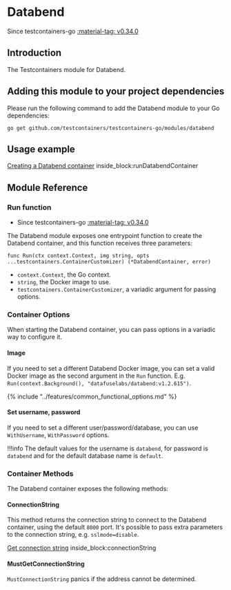 # Databend

Since testcontainers-go <a href="https://github.com/testcontainers/testcontainers-go/releases/tag/v0.34.0"><span class="tc-version">:material-tag: v0.34.0</span></a>

## Introduction

The Testcontainers module for Databend.

## Adding this module to your project dependencies

Please run the following command to add the Databend module to your Go dependencies:

```
go get github.com/testcontainers/testcontainers-go/modules/databend
```

## Usage example

<!--codeinclude-->
[Creating a Databend container](../../modules/databend/examples_test.go) inside_block:runDatabendContainer
<!--/codeinclude-->

## Module Reference

### Run function

- Since testcontainers-go <a href="https://github.com/testcontainers/testcontainers-go/releases/tag/v0.34.0"><span class="tc-version">:material-tag: v0.34.0</span></a>

The Databend module exposes one entrypoint function to create the Databend container, and this function receives three parameters:

```golang
func Run(ctx context.Context, img string, opts ...testcontainers.ContainerCustomizer) (*DatabendContainer, error)
```

- `context.Context`, the Go context.
- `string`, the Docker image to use.
- `testcontainers.ContainerCustomizer`, a variadic argument for passing options.

### Container Options

When starting the Databend container, you can pass options in a variadic way to configure it.

#### Image

If you need to set a different Databend Docker image, you can set a valid Docker image as the second argument in the `Run` function.
E.g. `Run(context.Background(), "datafuselabs/databend:v1.2.615")`.

{% include "../features/common_functional_options.md" %}

#### Set username, password

If you need to set a different user/password/database, you can use `WithUsername`, `WithPassword` options.

!!!info
The default values for the username is `databend`, for password is `databend` and for the default database name is `default`.

### Container Methods

The Databend container exposes the following methods:

#### ConnectionString

This method returns the connection string to connect to the Databend container, using the default `8000` port.
It's possible to pass extra parameters to the connection string, e.g. `sslmode=disable`.

<!--codeinclude-->
[Get connection string](../../modules/databend/databend_test.go) inside_block:connectionString
<!--/codeinclude-->

#### MustGetConnectionString

`MustConnectionString` panics if the address cannot be determined.
